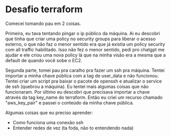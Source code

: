 # Desafio terraform

Comecei tomando pau em 2 coisas.

Primeira, eu tava tentando pingar o ip público da máquina. Ai eu descobri que tinha que criar uma policy no security groups
para liberar o acesso externo, o que não faz o menor sentido era que já existia um policy security com all traffic habilitado.
Isso não fez o menor sentido, pedi pro chatgpt me ajudar e ele criou uma nova policy lá que na minha visão era a mesma que a default de quando
você sobe o EC2.

Segunda parte, tomei pau pra caralho pra fazer um ssh pra máquina. Tentei importar a minha chave pública com a tag de user_data e não funcionou.
Tentei criar um script pra baixar o pacote de openssh e atualizar o service de ssh (quebrou a máquina).
Eu tentei mais algumas coisas que não funcionaram. Por último eu descobri que precisava importar a chave através da tag key_name do terraform.
Então eu criei um recurso chamado "aws_key_pair" e passei o conteúdo da minha chave pública.

Algumas coisas que eu preciso aprender:

- Como funciona uma conexão ssh
- Entender redes de vez (ta foda, não to entendendo nada)
